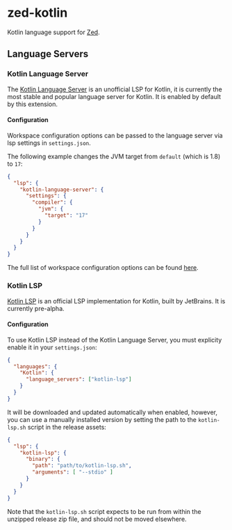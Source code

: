 # zed-kotlin

Kotlin language support for [Zed](https://github.com/zed-industries/zed).

## Language Servers

### Kotlin Language Server

The [Kotlin Language Server](https://github.com/fwcd/kotlin-language-server) is an unofficial LSP for Kotlin, it is currently the most stable and popular language server for Kotlin. It is enabled by default by this extension.

#### Configuration

Workspace configuration options can be passed to the language server via lsp
settings in `settings.json`.

The following example changes the JVM target from `default` (which is 1.8) to
`17`:

```json
{
  "lsp": {
    "kotlin-language-server": {
      "settings": {
        "compiler": {
          "jvm": {
            "target": "17"
          }
        }
      }
    }
  }
}
```

The full list of workspace configuration options can be found
[here](https://github.com/fwcd/kotlin-language-server/blob/main/server/src/main/kotlin/org/javacs/kt/Configuration.kt).

### Kotlin LSP

[Kotlin LSP](https://github.com/kotlin/kotlin-lsp) is an official LSP implementation for Kotlin, built by JetBrains. It is currently pre-alpha.

#### Configuration

To use Kotlin LSP instead of the Kotlin Language Server, you must explicity enable it in your `settings.json`:

```json
{
  "languages": {
    "Kotlin": {
      "language_servers": ["kotlin-lsp"]
    }
  }
}
```

It will be downloaded and updated automatically when enabled, however, you can use a manually installed version by setting the path to the `kotlin-lsp.sh` script in the release assets:

```json
{
  "lsp": {
    "kotlin-lsp": {
      "binary": {
        "path": "path/to/kotlin-lsp.sh",
        "arguments": [ "--stdio" ]
      }
    }
  }
}
```

Note that the `kotlin-lsp.sh` script expects to be run from within the unzipped release zip file, and should not be moved elsewhere.
